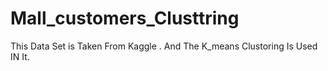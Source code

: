 # Mall_customers_Clusttring
This Data Set is Taken From Kaggle . And The K_means Clustoring Is Used IN It.

